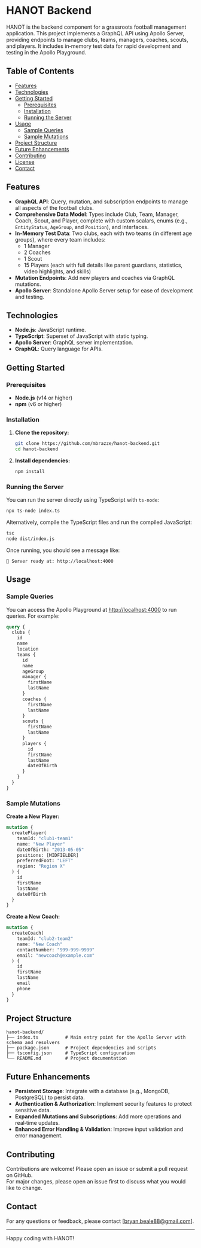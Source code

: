# HANOT Backend

HANOT is the backend component for a grassroots football management application. This project implements a GraphQL API using Apollo Server, providing endpoints to manage clubs, teams, managers, coaches, scouts, and players. It includes in‑memory test data for rapid development and testing in the Apollo Playground.

## Table of Contents

- [Features](#features)
- [Technologies](#technologies)
- [Getting Started](#getting-started)
  - [Prerequisites](#prerequisites)
  - [Installation](#installation)
  - [Running the Server](#running-the-server)
- [Usage](#usage)
  - [Sample Queries](#sample-queries)
  - [Sample Mutations](#sample-mutations)
- [Project Structure](#project-structure)
- [Future Enhancements](#future-enhancements)
- [Contributing](#contributing)
- [License](#license)
- [Contact](#contact)

## Features

- **GraphQL API**: Query, mutation, and subscription endpoints to manage all aspects of the football clubs.
- **Comprehensive Data Model**: Types include Club, Team, Manager, Coach, Scout, and Player, complete with custom scalars, enums (e.g., `EntityStatus`, `AgeGroup`, and `Position`), and interfaces.
- **In-Memory Test Data**: Two clubs, each with two teams (in different age groups), where every team includes:
  - 1 Manager
  - 2 Coaches
  - 1 Scout
  - 15 Players (each with full details like parent guardians, statistics, video highlights, and skills)
- **Mutation Endpoints**: Add new players and coaches via GraphQL mutations.
- **Apollo Server**: Standalone Apollo Server setup for ease of development and testing.

## Technologies

- **Node.js**: JavaScript runtime.
- **TypeScript**: Superset of JavaScript with static typing.
- **Apollo Server**: GraphQL server implementation.
- **GraphQL**: Query language for APIs.

## Getting Started

### Prerequisites

- **Node.js** (v14 or higher)
- **npm** (v6 or higher)

### Installation

1. **Clone the repository:**

   ```bash
   git clone https://github.com/mbrazze/hanot-backend.git
   cd hanot-backend
   ```

2. **Install dependencies:**

   ```bash
   npm install
   ```

### Running the Server

You can run the server directly using TypeScript with `ts-node`:

```bash
npx ts-node index.ts
```

Alternatively, compile the TypeScript files and run the compiled JavaScript:

```bash
tsc
node dist/index.js
```

Once running, you should see a message like:

```
🚀 Server ready at: http://localhost:4000
```

## Usage

### Sample Queries

You can access the Apollo Playground at [http://localhost:4000](http://localhost:4000) to run queries. For example:

```graphql
query {
  clubs {
    id
    name
    location
    teams {
      id
      name
      ageGroup
      manager {
        firstName
        lastName
      }
      coaches {
        firstName
        lastName
      }
      scouts {
        firstName
        lastName
      }
      players {
        id
        firstName
        lastName
        dateOfBirth
      }
    }
  }
}
```

### Sample Mutations

**Create a New Player:**

```graphql
mutation {
  createPlayer(
    teamId: "club1-team1"
    name: "New Player"
    dateOfBirth: "2013-05-05"
    positions: [MIDFIELDER]
    preferredFoot: "LEFT"
    region: "Region X"
  ) {
    id
    firstName
    lastName
    dateOfBirth
  }
}
```

**Create a New Coach:**

```graphql
mutation {
  createCoach(
    teamId: "club2-team2"
    name: "New Coach"
    contactNumber: "999-999-9999"
    email: "newcoach@example.com"
  ) {
    id
    firstName
    lastName
    email
    phone
  }
}
```

## Project Structure

```
hanot-backend/
├── index.ts          # Main entry point for the Apollo Server with schema and resolvers
├── package.json      # Project dependencies and scripts
├── tsconfig.json     # TypeScript configuration
└── README.md         # Project documentation
```

## Future Enhancements

- **Persistent Storage**: Integrate with a database (e.g., MongoDB, PostgreSQL) to persist data.
- **Authentication & Authorization**: Implement security features to protect sensitive data.
- **Expanded Mutations and Subscriptions**: Add more operations and real‑time updates.
- **Enhanced Error Handling & Validation**: Improve input validation and error management.

## Contributing

Contributions are welcome! Please open an issue or submit a pull request on GitHub.  
For major changes, please open an issue first to discuss what you would like to change.

## Contact

For any questions or feedback, please contact [bryan.beale88@gmail.com].

---

Happy coding with HANOT!
